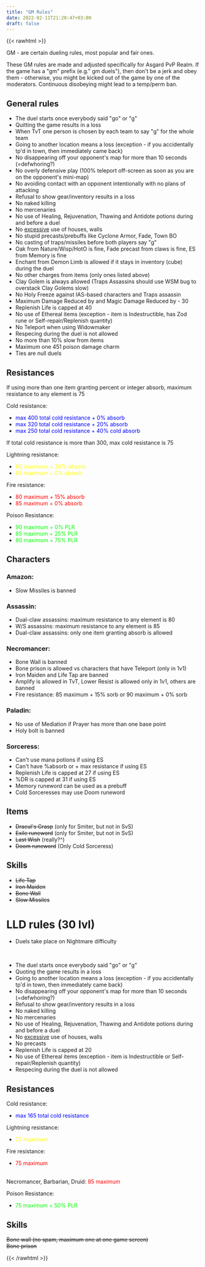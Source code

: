 ```yaml
---
title: "GM Rules"
date: 2022-02-11T21:20:47+03:00
draft: false
---
```

{{< rawhtml >}}
  <p class="speshal-fancy-custom">

<p style="text-align: left;">GM - are certain dueling rules, most popular and fair ones.</p>
<p>These GM rules are made and adjusted specifically for Asgard PvP Realm. If the game has a "gm" prefix (e.g." gm duels"), then don't be a jerk and obey them - otherwise, you might be kicked out of the game by one of the moderators. Continuous disobeying might lead to a temp/perm ban.</p>
<h2>General rules</h2>
<ul>
<li>The duel starts once everybody said "go" or "g"</li>
<li>Quitting the game results in a loss</li>
<li>When TvT one person is chosen by each team to say "g" for the whole team</li>
<li>Going to another location means a loss (exception - if you accidentally tp'd in town, then immediately came back)</li>
<li>No disappearing off your opponent's map for more than 10 seconds (=defwhoring?)</li>
<li>No overly defensive play (100% teleport off-screen as soon as you are on the opponent's mini-map)</li>
<li>No avoiding contact with an opponent intentionally with no plans of attacking</li>
<li>Refusal to show gear/inventory results in a loss</li>
<li>No naked killing</li>
<li>No mercenaries</li>
<li>No use of Healing, Rejuvenation, Thawing and Antidote potions during and before a duel</li>
<li>No <span style="text-decoration: underline;">excessive</span> use of houses, walls</li>
<li>No stupid precasts/prebuffs like Cyclone Armor, Fade, Town BO</li>
<li>No casting of traps/missiles before both players say "g"</li>
<li>Oak from Nature/Wisp/HotO is fine, Fade precast from claws is fine, ES from Memory is fine</li>
<li>Enchant from Demon Limb is allowed if it stays in inventory (cube) during the duel</li>
<li>No other charges from items (only ones listed above)</li>
<li>Clay Golem is always allowed (Traps Assassins should use WSM bug to overstack Clay Golems slow)</li>
<li>No Holy Freeze against IAS-based characters and Traps assassin</li>
<li>Maximum Damage Reduced by and Magic Damage Reduced by - 30</li>
<li>Replenish Life is capped at 40</li>
<li>No use of Ethereal items (exception - item is Indestructible, has Zod rune or Self-repair/Replenish quantity)</li>
<li>No Teleport when using Widowmaker</li>
<li>Respecing during the duel is not allowed</li>
<li>No more than 10% slow from items</li>
<li>Maximum one 451 poison damage charm</li>
<li>Ties are null duels</li>
</ul>
<h2>Resistances</h2>
<p>If using more than one item granting percent or integer absorb, maximum resistance to any element is 75</p>
<p>Cold resistance:</p>
<ul>
<li><span style="color: #0000ff;">max 400 total cold resistance + 0% absorb</span></li>
<li><span style="color: #0000ff;">max 320 total cold resistance + 20% absorb</span></li>
<li><span style="color: #0000ff;">max 250 total cold resistance + 40% cold absorb</span></li>
</ul>
<p>If total cold resistance is more than 300, max cold resistance is 75</p>
<p>Lightning resistance:</p>
<ul>
<li><span style="color: #ffff00;">80 maximum + 20% absorb</span></li>
<li><span style="color: #ffff00;">85 maximum + 0% absorb</span></li>
</ul>
<p>Fire resistance:</p>
<ul>
<li><span style="color: #ff0000;">80 maximum + 15% absorb</span></li>
<li><span style="color: #ff0000;">85 maximum + 0% absorb</span></li>
</ul>
<p>Poison Resistance:</p>
<ul>
<li><span style="color: #00ff00;">90 maximum + 0% PLR</span></li>
<li><span style="color: #00ff00;">85 maximum + 25% PLR</span></li>
<li><span style="color: #00ff00;">80 maximum + 75% PLR</span></li>
</ul>
<h2>Characters</h2>
<h3>Amazon:</h3>
<ul>
<li>Slow Missiles is banned</li>
</ul>
<h3>Assassin:</h3>
<ul>
<li>Dual-claw assassins: maximum resistance to any element is 80</li>
<li>W/S assassins: maximum resistance to any element is 85</li>
<li>Dual-claw assassins: only one item granting absorb is allowed</li>
</ul>
<h3>Necromancer:</h3>
<ul>
<li>Bone Wall is banned</li>
<li>Bone prison is allowed vs characters that have Teleport (only in 1v1)</li>
<li>Iron Maiden and Life Tap are banned</li>
<li>Amplify is allowed in TvT, Lower Resist is allowed only in 1v1, others are banned</li>
<li>Fire resistance: 85 maximum + 15% sorb or 90 maximum + 0% sorb</li>
</ul>
<h3>Paladin:</h3>
<ul>
<li>No use of Mediation if Prayer has more than one base point</li>
<li>Holy bolt is banned</li>
</ul>
<h3>Sorceress:</h3>
<ul>
<li>Can't use mana potions if using ES</li>
<li>Can't have %absorb or + max resistance if using ES</li>
<li>Replenish Life is capped at 27 if using ES</li>
<li>%DR is capped at 31 if using ES</li>
<li>Memory runeword can be used as a prebuff</li>
<li>Cold Sorceresses may use Doom runeword</li>
</ul>
<h2>Items</h2>
<ul>
<li><span style="text-decoration: line-through;">Dracul's Grasp</span> (only for Smiter, but not in SvS)</li>
<li><span style="text-decoration: line-through;">Exile runeword</span> (only for Smiter, but not in SvS)</li>
<li><span style="text-decoration: line-through;">Last Wish</span> (really?^)</li>
<li><span style="text-decoration: line-through;">Doom runeword</span> (Only Cold Sorceress)</li>
</ul>
<h2>Skills</h2>
<ul>
<li><span style="text-decoration: line-through;">Life Tap</span></li>
<li><span style="text-decoration: line-through;">Iron Maiden</span></li>
<li><span style="text-decoration: line-through;">Bone Wall</span></li>
<li><span style="text-decoration: line-through;">Slow Missiles</span></li>
</ul>
<h1 style="text-align: left;">LLD rules (30 lvl)</h1>
<ul>
<li>Duels take place on Nightmare difficulty</li>
</ul>
<p>&nbsp;</p>
<ul>
<li>The duel starts once everybody said "go" or "g"</li>
<li>Quoting the game results in a loss</li>
<li>Going to another location means a loss (exception - if you accidentally tp'd in town, then immediately came back)</li>
<li>No disappearing off your opponent's map for more than 10 seconds (=defwhoring?)</li>
<li>Refusal to show gear/inventory results in a loss</li>
<li>No naked killing</li>
<li>No mercenaries</li>
<li>No use of Healing, Rejuvenation, Thawing and Antidote potions during and before a duel</li>
<li>No <span style="text-decoration: underline;">excessive</span> use of houses, walls</li>
<li>No precasts</li>
<li>Replenish Life is capped at 20</li>
<li>No use of Ethereal items (exception - item is Indestructible or Self-repair/Replenish quantity)</li>
<li>Respecing during the duel is not allowed</li>
</ul>
<h2>Resistances</h2>
<p>Cold resistance:</p>
<ul>
<li><span style="color: #0000ff;">max 165 total cold resistance</span></li>
</ul>
<p>Lightning resistance:</p>
<ul>
<li><span style="color: #ffff00;">75 maximum</span></li>
</ul>
<p>Fire resistance:</p>
<ul>
<li><span style="color: #ff0000;">75 maximum</span></li>
</ul>
<p><br />Necromancer, Barbarian, Druid: <span style="color: #ff0000;">85 maximum</span></p>
<p>Poison Resistance:</p>
<ul>
<li><span style="color: #00ff00;">75 maximum + 50% PLR</span></li>
</ul>
<h2>Skills</h2>
<p><span style="text-decoration: line-through;">Bone wall (no spam, maximum one at one game screen)</span><br /><span style="text-decoration: line-through;">Bone prison</span></p>
{{< /rawhtml >}}